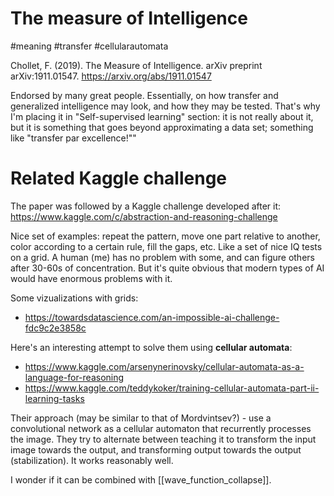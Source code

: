 # The measure of Intelligence

#meaning #transfer #cellularautomata

Chollet, F. (2019). The Measure of Intelligence. arXiv preprint arXiv:1911.01547.
https://arxiv.org/abs/1911.01547

Endorsed by many great  people. Essentially, on how transfer and generalized intelligence may look, and how they may be tested. That's why I'm placing it in "Self-supervised learning" section: it is not really about it, but it is something that goes beyond approximating a data set; something like "transfer par excellence!""

# Related Kaggle challenge

The paper was followed by a Kaggle challenge developed after it:
https://www.kaggle.com/c/abstraction-and-reasoning-challenge

Nice set of examples: repeat the pattern, move one part relative to another, color according to a certain rule, fill the gaps, etc. Like a set of nice IQ tests on a grid. A human (me) has no problem with some, and can figure others after 30-60s of concentration. But it's quite obvious that modern types of AI would have enormous problems with it.

Some vizualizations with grids:
* https://towardsdatascience.com/an-impossible-ai-challenge-fdc9c2e3858c


Here's an interesting attempt to solve them using **cellular automata**:
* https://www.kaggle.com/arsenynerinovsky/cellular-automata-as-a-language-for-reasoning
* https://www.kaggle.com/teddykoker/training-cellular-automata-part-ii-learning-tasks

Their approach (may be similar to that of Mordvintsev?) - use a convolutional network as a cellular automaton that recurrently processes the image. They try to alternate between teaching it to transform the input image towards the output, and transforming output towards the output (stabilization). It works reasonably well.

I wonder if it can be combined with [[wave_function_collapse]].